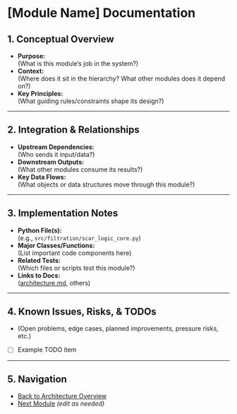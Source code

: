 # [Module Name] Documentation

## 1. Conceptual Overview

- **Purpose:**  
  (What is this module’s job in the system?)
- **Context:**  
  (Where does it sit in the hierarchy? What other modules does it depend on?)
- **Key Principles:**  
  (What guiding rules/constraints shape its design?)

---

## 2. Integration & Relationships

- **Upstream Dependencies:**  
  (Who sends it input/data?)
- **Downstream Outputs:**  
  (What other modules consume its results?)
- **Key Data Flows:**  
  (What objects or data structures move through this module?)

---

## 3. Implementation Notes

- **Python File(s):**  
  (e.g., `src/filtration/scar_logic_core.py`)
- **Major Classes/Functions:**  
  (List important code components here)
- **Related Tests:**  
  (Which files or scripts test this module?)
- **Links to Docs:**  
  ([architecture.md](architecture.md), others)

---

## 4. Known Issues, Risks, & TODOs

- (Open problems, edge cases, planned improvements, pressure risks, etc.)
- [ ] Example TODO item

---

## 5. Navigation

- [Back to Architecture Overview](architecture.md)
- [Next Module](doctrine_spine.md)  *(edit as needed)*
